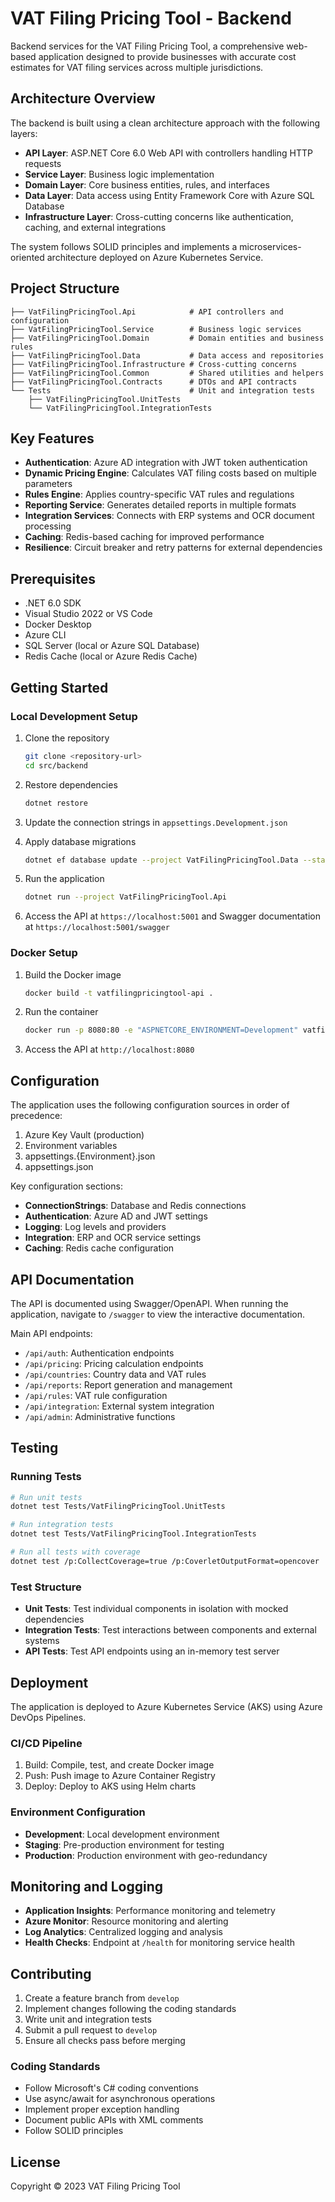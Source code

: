 # VAT Filing Pricing Tool - Backend

Backend services for the VAT Filing Pricing Tool, a comprehensive web-based application designed to provide businesses with accurate cost estimates for VAT filing services across multiple jurisdictions.

## Architecture Overview

The backend is built using a clean architecture approach with the following layers:

- **API Layer**: ASP.NET Core 6.0 Web API with controllers handling HTTP requests
- **Service Layer**: Business logic implementation
- **Domain Layer**: Core business entities, rules, and interfaces
- **Data Layer**: Data access using Entity Framework Core with Azure SQL Database
- **Infrastructure Layer**: Cross-cutting concerns like authentication, caching, and external integrations

The system follows SOLID principles and implements a microservices-oriented architecture deployed on Azure Kubernetes Service.

## Project Structure

```
├── VatFilingPricingTool.Api            # API controllers and configuration
├── VatFilingPricingTool.Service        # Business logic services
├── VatFilingPricingTool.Domain         # Domain entities and business rules
├── VatFilingPricingTool.Data           # Data access and repositories
├── VatFilingPricingTool.Infrastructure # Cross-cutting concerns
├── VatFilingPricingTool.Common         # Shared utilities and helpers
├── VatFilingPricingTool.Contracts      # DTOs and API contracts
└── Tests                               # Unit and integration tests
    ├── VatFilingPricingTool.UnitTests
    └── VatFilingPricingTool.IntegrationTests
```

## Key Features

- **Authentication**: Azure AD integration with JWT token authentication
- **Dynamic Pricing Engine**: Calculates VAT filing costs based on multiple parameters
- **Rules Engine**: Applies country-specific VAT rules and regulations
- **Reporting Service**: Generates detailed reports in multiple formats
- **Integration Services**: Connects with ERP systems and OCR document processing
- **Caching**: Redis-based caching for improved performance
- **Resilience**: Circuit breaker and retry patterns for external dependencies

## Prerequisites

- .NET 6.0 SDK
- Visual Studio 2022 or VS Code
- Docker Desktop
- Azure CLI
- SQL Server (local or Azure SQL Database)
- Redis Cache (local or Azure Redis Cache)

## Getting Started

### Local Development Setup

1. Clone the repository
   ```bash
   git clone <repository-url>
   cd src/backend
   ```

2. Restore dependencies
   ```bash
   dotnet restore
   ```

3. Update the connection strings in `appsettings.Development.json`

4. Apply database migrations
   ```bash
   dotnet ef database update --project VatFilingPricingTool.Data --startup-project VatFilingPricingTool.Api
   ```

5. Run the application
   ```bash
   dotnet run --project VatFilingPricingTool.Api
   ```

6. Access the API at `https://localhost:5001` and Swagger documentation at `https://localhost:5001/swagger`

### Docker Setup

1. Build the Docker image
   ```bash
   docker build -t vatfilingpricingtool-api .
   ```

2. Run the container
   ```bash
   docker run -p 8080:80 -e "ASPNETCORE_ENVIRONMENT=Development" vatfilingpricingtool-api
   ```

3. Access the API at `http://localhost:8080`

## Configuration

The application uses the following configuration sources in order of precedence:

1. Azure Key Vault (production)
2. Environment variables
3. appsettings.{Environment}.json
4. appsettings.json

Key configuration sections:

- **ConnectionStrings**: Database and Redis connections
- **Authentication**: Azure AD and JWT settings
- **Logging**: Log levels and providers
- **Integration**: ERP and OCR service settings
- **Caching**: Redis cache configuration

## API Documentation

The API is documented using Swagger/OpenAPI. When running the application, navigate to `/swagger` to view the interactive documentation.

Main API endpoints:

- `/api/auth`: Authentication endpoints
- `/api/pricing`: Pricing calculation endpoints
- `/api/countries`: Country data and VAT rules
- `/api/reports`: Report generation and management
- `/api/rules`: VAT rule configuration
- `/api/integration`: External system integration
- `/api/admin`: Administrative functions

## Testing

### Running Tests

```bash
# Run unit tests
dotnet test Tests/VatFilingPricingTool.UnitTests

# Run integration tests
dotnet test Tests/VatFilingPricingTool.IntegrationTests

# Run all tests with coverage
dotnet test /p:CollectCoverage=true /p:CoverletOutputFormat=opencover
```

### Test Structure

- **Unit Tests**: Test individual components in isolation with mocked dependencies
- **Integration Tests**: Test interactions between components and external systems
- **API Tests**: Test API endpoints using an in-memory test server

## Deployment

The application is deployed to Azure Kubernetes Service (AKS) using Azure DevOps Pipelines.

### CI/CD Pipeline

1. Build: Compile, test, and create Docker image
2. Push: Push image to Azure Container Registry
3. Deploy: Deploy to AKS using Helm charts

### Environment Configuration

- **Development**: Local development environment
- **Staging**: Pre-production environment for testing
- **Production**: Production environment with geo-redundancy

## Monitoring and Logging

- **Application Insights**: Performance monitoring and telemetry
- **Azure Monitor**: Resource monitoring and alerting
- **Log Analytics**: Centralized logging and analysis
- **Health Checks**: Endpoint at `/health` for monitoring service health

## Contributing

1. Create a feature branch from `develop`
2. Implement changes following the coding standards
3. Write unit and integration tests
4. Submit a pull request to `develop`
5. Ensure all checks pass before merging

### Coding Standards

- Follow Microsoft's C# coding conventions
- Use async/await for asynchronous operations
- Implement proper exception handling
- Document public APIs with XML comments
- Follow SOLID principles

## License

Copyright © 2023 VAT Filing Pricing Tool